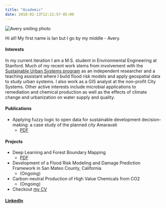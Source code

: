 ```yaml
---
title: "Academic"
date: 2018-02-13T12:21:57-05:00
---
```

<img src="/img/Ian.jpg" alt="Avery smiling photo"/>


Hi all! My first name is Ian but I go by my middle - Avery.

#### Interests
In my current iteration I am a M.S. student in Environmental Engineering at Stanford. Much of my recent work stems from involvement with the <a href="http://sus.stanford.edu/courses/#224xyz"> Sustainable Urban Systems program</a> as an independent researcher and a teaching assistant where I build flood risk models and apply geospatial data to study urban systems. I also work as a GIS analyst at the non-profit City Systems. Other active interests include microbial applications to remediation and chemical production as well as the effects of climate change and urbanization on water supply and quality.


#### Publications
  - Applying fuzzy logic to open data for sustainable development decision-making: a case study of the planned city Amaravati
      - <a href="https://link.springer.com/article/10.1007/s11069-018-3186-2">PDF</a>


#### Projects
  - Deep Learning and Forest Boundary Mapping
    - <a href="/img/Final-Poster.pdf">PDF</a>
  - Development of a Flood Risk Modeling and Damage Prediction Framework</a> in San Mateo County, California
    -  (Ongoing)
  - Carbon-neutral Production of High Value Chemicals from CO2
    -  (Ongoing)
  - Checkout <a href="/img/AveryResume.pdf">my CV</a>




#### <a href="https://www.linkedin.com/in/ian-avery-bick-979b844a/"> LinkedIn </a>
